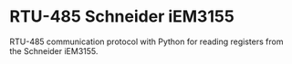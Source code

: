 # RTU-485 Schneider iEM3155
RTU-485 communication protocol with Python for reading registers from the Schneider iEM3155.
